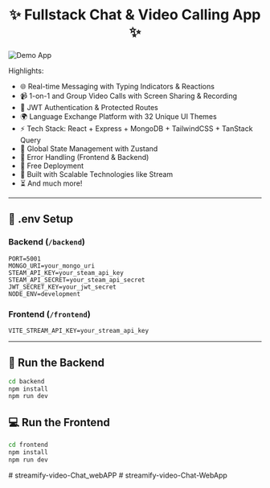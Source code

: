 <h1 align="center">✨ Fullstack Chat & Video Calling App ✨</h1>

![Demo App]([/frontend/public/screenshot-for-readme.png](https://github.com/SaswatChandan/streamify-video-Chat-FullStack_WebApp/blob/cf8dd7a58fbe1f708ab50c2c36da9f2c9d0ac1a4/frontend/public/screenshot-for-readme.png))

Highlights:

- 🌐 Real-time Messaging with Typing Indicators & Reactions
- 📹 1-on-1 and Group Video Calls with Screen Sharing & Recording
- 🔐 JWT Authentication & Protected Routes
- 🌍 Language Exchange Platform with 32 Unique UI Themes
- ⚡ Tech Stack: React + Express + MongoDB + TailwindCSS + TanStack Query
- 🧠 Global State Management with Zustand
- 🚨 Error Handling (Frontend & Backend)
- 🚀 Free Deployment
- 🎯 Built with Scalable Technologies like Stream
- ⏳ And much more!

---

## 🧪 .env Setup

### Backend (`/backend`)

```
PORT=5001
MONGO_URI=your_mongo_uri
STEAM_API_KEY=your_steam_api_key
STEAM_API_SECRET=your_steam_api_secret
JWT_SECRET_KEY=your_jwt_secret
NODE_ENV=development
```

### Frontend (`/frontend`)

```
VITE_STREAM_API_KEY=your_stream_api_key
```

---

## 🔧 Run the Backend

```bash
cd backend
npm install
npm run dev
```

## 💻 Run the Frontend

```bash
cd frontend
npm install
npm run dev
```
#   s t r e a m i f y - v i d e o - C h a t _ w e b A P P 
 
 #   s t r e a m i f y - v i d e o - C h a t - W e b A p p 
 
 

